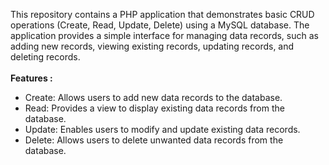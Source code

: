 This repository contains a PHP application that demonstrates basic CRUD operations (Create, Read, Update, Delete) using a MySQL database. The application provides a simple interface for managing data records, such as adding new records, viewing existing records, updating records, and deleting records.
<br>
<br>
<b>Features :</b>
<ul>
  <li> Create: Allows users to add new data records to the database.</li>
  <li>Read: Provides a view to display existing data records from the database.</li>
  <li>Update: Enables users to modify and update existing data records.</li>
  <li>Delete: Allows users to delete unwanted data records from the database.</li>
</ul>

